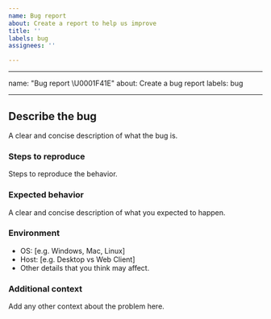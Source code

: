```yaml
---
name: Bug report
about: Create a report to help us improve
title: ''
labels: bug
assignees: ''

---
```


---
name: "Bug report \U0001F41E"
about: Create a bug report
labels: bug

---

## Describe the bug
A clear and concise description of what the bug is.

### Steps to reproduce
Steps to reproduce the behavior.

### Expected behavior
A clear and concise description of what you expected to happen.

### Environment
 - OS: [e.g. Windows, Mac, Linux]
 - Host: [e.g. Desktop vs Web Client]
 - Other details that you think may affect.

### Additional context
Add any other context about the problem here.
